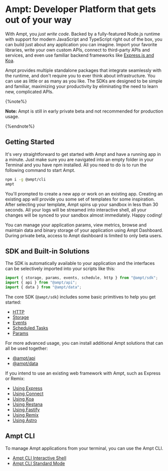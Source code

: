 
# Ampt: Developer Platform that gets out of your way

With Ampt, you _just write code_. Backed by a fully-featured Node.js runtime with support for modern JavaScript and TypeScript right out of the box, you can build just about any application you can imagine. Import your favorite libraries, write your own custom APIs, connect to third-party APIs and services, and even use familiar backend frameworks like [Express.js and Koa](/docs/building-blocks/http-request-handling#integrating-with-node-based-web-frameworks).

Ampt provides multiple standalone packages that integrate seamlessly with the runtime, and don't require you to ever think about infrastructure. You can use as little or as many as you like. The SDKs are designed to be simple and familiar, maximizing your productivity by eliminating the need to learn new, complicated APIs.

{%note%}

**Note:** Ampt is still in early private beta and not recommended for production usage. 

{%endnote%}

## Getting Started 

It's very straightforward to get started with Ampt and have a running app in a minute. Just make sure you are navigated into an empty folder in your Terminal and you have npm installed. All you need to do is to run the following command to start Ampt.

```bash
npm i -g @ampt/cli
ampt
```

You'll prompted to create a new app or work on an existing app. Creating an existing app will provide you some set of templates for some inspiration. After selecting your template, Ampt spins up your sandbox in less than 30 seconds. All your logs will be streamed into interactive shell, all your changes will be synced to your sandbox almost immediately. Happy coding! 

You can manage your application params, view metrics, browse and maintain data and binary storage of your application using Ampt Dashboard. During private beta, access to Ampt dashboard is limited to only beta users. 

## SDK and Built-in Solutions

The SDK is automatically available to your application and the interfaces can be selectively imported into your scripts like this:

```javascript
import { storage, params, events, schedule, http } from "@ampt/sdk";
import { api } from "@ampt/api";
import { data } from "@ampt/data";
```

The core SDK (`@ampt/sdk`) includes some basic primitives to help you get started:

- [HTTP](/building-blocks/http-request-handling.md) 
- [Storage](/building-blocks/storage.md)
- [Events](/building-blocks/events.md)
- [Scheduled Tasks](/building-blocks/scheduled-tasks.md)
- [Params](/building-blocks/params.md)

For more advanced usage, you can install additional Ampt solutions that can all be used together:

- [@ampt/api](/building-blocks/api.md)
- [@ampt/data](/building-blocks/data.md)

If you intend to use an existing web framework with Ampt, such as Express or Remix:

- [Using Express](/building-blocks/http-request-handling.md#expressjs)
- [Using Connect](/building-blocks/http-request-handling.md#connect)
- [Using Koa](/building-blocks/http-request-handling.md#koa)
- [Using Restana](/building-blocks/http-request-handling.md#restana)
- [Using Fastify](/building-blocks/http-request-handling.md#fastify)
- [Using Remix](/building-blocks/frameworks/remix)
- [Using Astro](/building-blocks/frameworks/astro)

## Ampt CLI 

To manage Ampt applications from your terminal, you can use the Ampt CLI. 

- [Ampt CLI Interactive Shell](/ampt-cli/interactive-shell.md)
- [Ampt CLI Standard Mode](/ampt-cli/standard-mode.md)
